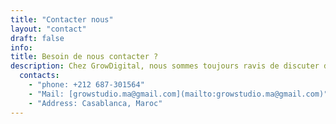 ```yaml
---
title: "Contacter nous"
layout: "contact"
draft: false
info: 
title: Besoin de nous contacter ?
description: Chez GrowDigital, nous sommes toujours ravis de discuter de vos projets et de vos objectifs en matière de marketing digital. Que vous cherchiez à améliorer votre présence en ligne, à augmenter vos ventes ou à renforcer votre marque, nous sommes là pour vous aider à réussir.
  contacts: 
    - "phone: +212 687-301564"
    - "Mail: [growstudio.ma@gmail.com](mailto:growstudio.ma@gmail.com)"
    - "Address: Casablanca, Maroc"
---
```

